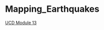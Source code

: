 # Mapping_Earthquakes
[UCD Module 13](https://courses.bootcampspot.com/courses/1225/pages/13-dot-0-4-welcome-to-mapping-earthquakes?module_item_id=499088)
